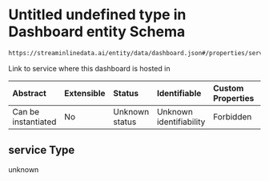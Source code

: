 # Untitled undefined type in Dashboard entity Schema

```txt
https://streaminlinedata.ai/entity/data/dashboard.json#/properties/service
```

Link to service where this dashboard is hosted in

| Abstract            | Extensible | Status         | Identifiable            | Custom Properties | Additional Properties | Access Restrictions | Defined In                                                           |
| :------------------ | :--------- | :------------- | :---------------------- | :---------------- | :-------------------- | :------------------ | :------------------------------------------------------------------- |
| Can be instantiated | No         | Unknown status | Unknown identifiability | Forbidden         | Allowed               | none                | [dashboard.json*](dashboard.md "open original schema") |

## service Type

unknown

